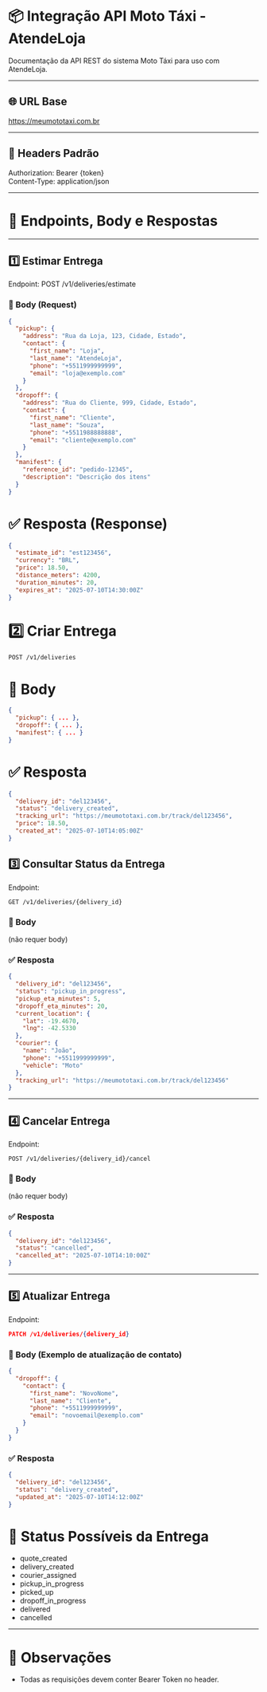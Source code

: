 # 📦 Integração API Moto Táxi - AtendeLoja

Documentação da API REST do sistema Moto Táxi para uso com AtendeLoja.

---

## 🌐 URL Base

https://meumototaxi.com.br

---

## 🔐 Headers Padrão

Authorization: Bearer {token}   
Content-Type: application/json

---

# 🚚 Endpoints, Body e Respostas

---

## 1️⃣ Estimar Entrega

Endpoint:
POST /v1/deliveries/estimate

### 📨 Body (Request)

```json
{
  "pickup": {
    "address": "Rua da Loja, 123, Cidade, Estado",
    "contact": {
      "first_name": "Loja",
      "last_name": "AtendeLoja",
      "phone": "+5511999999999",
      "email": "loja@exemplo.com"
    }
  },
  "dropoff": {
    "address": "Rua do Cliente, 999, Cidade, Estado",
    "contact": {
      "first_name": "Cliente",
      "last_name": "Souza",
      "phone": "+5511988888888",
      "email": "cliente@exemplo.com"
    }
  },
  "manifest": {
    "reference_id": "pedido-12345",
    "description": "Descrição dos itens"
  }
}
```

# ✅ Resposta (Response)

```json
{
  "estimate_id": "est123456",
  "currency": "BRL",
  "price": 18.50,
  "distance_meters": 4200,
  "duration_minutes": 20,
  "expires_at": "2025-07-10T14:30:00Z"
}
```

# 2️⃣ Criar Entrega

```
POST /v1/deliveries
```

# 📨 Body

```json
{
  "pickup": { ... },
  "dropoff": { ... },
  "manifest": { ... }
}
```

# ✅ Resposta

```json
{
  "delivery_id": "del123456",
  "status": "delivery_created",
  "tracking_url": "https://meumototaxi.com.br/track/del123456",
  "price": 18.50,
  "created_at": "2025-07-10T14:05:00Z"
}
```

## 3️⃣ Consultar Status da Entrega

Endpoint:

```
GET /v1/deliveries/{delivery_id}
```

### 📨 Body

(não requer body)

### ✅ Resposta

```json
{
  "delivery_id": "del123456",
  "status": "pickup_in_progress",
  "pickup_eta_minutes": 5,
  "dropoff_eta_minutes": 20,
  "current_location": {
    "lat": -19.4670,
    "lng": -42.5330
  },
  "courier": {
    "name": "João",
    "phone": "+5511999999999",
    "vehicle": "Moto"
  },
  "tracking_url": "https://meumototaxi.com.br/track/del123456"
}
```

---

## 4️⃣ Cancelar Entrega

Endpoint:

```
POST /v1/deliveries/{delivery_id}/cancel
```

### 📨 Body

(não requer body)

### ✅ Resposta

```json
{
  "delivery_id": "del123456",
  "status": "cancelled",
  "cancelled_at": "2025-07-10T14:10:00Z"
}
```

---

## 5️⃣ Atualizar Entrega

Endpoint:

```json
PATCH /v1/deliveries/{delivery_id}
```

### 📨 Body (Exemplo de atualização de contato)

```json
{
  "dropoff": {
    "contact": {
      "first_name": "NovoNome",
      "last_name": "Cliente",
      "phone": "+5511999999999",
      "email": "novoemail@exemplo.com"
    }
  }
}
```

### ✅ Resposta

```json
{
  "delivery_id": "del123456",
  "status": "delivery_created",
  "updated_at": "2025-07-10T14:12:00Z"
}
```

# 🧭 Status Possíveis da Entrega

- quote_created
- delivery_created
- courier_assigned
- pickup_in_progress
- picked_up
- dropoff_in_progress
- delivered
- cancelled

---

# 📌 Observações

- Todas as requisições devem conter Bearer Token no header.
